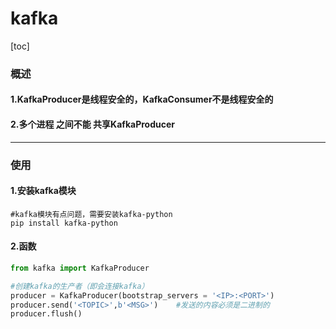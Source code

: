 # kafka
[toc]

### 概述

#### 1.KafkaProducer是线程安全的，KafkaConsumer不是线程安全的

#### 2.多个进程 之间不能 共享KafkaProducer

***

### 使用
#### 1.安装kafka模块
```shell
#kafka模块有点问题，需要安装kafka-python
pip install kafka-python
```

#### 2.函数
```python
from kafka import KafkaProducer

#创建kafka的生产者（即会连接kafka）
producer = KafkaProducer(bootstrap_servers = '<IP>:<PORT>')
producer.send('<TOPIC>',b'<MSG>')    #发送的内容必须是二进制的
producer.flush()
```
